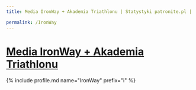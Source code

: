 ```yaml
---
title: Media IronWay + Akademia Triathlonu | Statystyki patronite.pl | Patromierz

permalink: /IronWay
---
```


# [Media IronWay + Akademia Triathlonu](https://patronite.pl/IronWay)

{% include profile.md name="IronWay" prefix="i" %}
